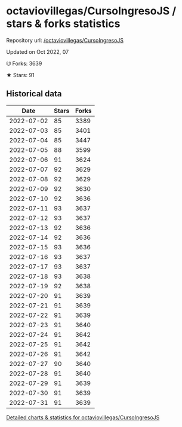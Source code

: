 # octaviovillegas/CursoIngresoJS / stars & forks statistics

Repository url: [/octaviovillegas/CursoIngresoJS](https://github.com/octaviovillegas/CursoIngresoJS)

Updated on Oct 2022, 07

☋ Forks: 3639

★ Stars: 91

## Historical data
| Date | Stars | Forks |
|------|-------|-------|
| 2022-07-02 | 85 | 3389 | 
| 2022-07-03 | 85 | 3401 | 
| 2022-07-04 | 85 | 3447 | 
| 2022-07-05 | 88 | 3599 | 
| 2022-07-06 | 91 | 3624 | 
| 2022-07-07 | 92 | 3629 | 
| 2022-07-08 | 92 | 3629 | 
| 2022-07-09 | 92 | 3630 | 
| 2022-07-10 | 92 | 3636 | 
| 2022-07-11 | 93 | 3637 | 
| 2022-07-12 | 93 | 3637 | 
| 2022-07-13 | 92 | 3636 | 
| 2022-07-14 | 92 | 3636 | 
| 2022-07-15 | 93 | 3636 | 
| 2022-07-16 | 93 | 3637 | 
| 2022-07-17 | 93 | 3637 | 
| 2022-07-18 | 93 | 3638 | 
| 2022-07-19 | 92 | 3638 | 
| 2022-07-20 | 91 | 3639 | 
| 2022-07-21 | 91 | 3639 | 
| 2022-07-22 | 91 | 3639 | 
| 2022-07-23 | 91 | 3640 | 
| 2022-07-24 | 91 | 3642 | 
| 2022-07-25 | 91 | 3642 | 
| 2022-07-26 | 91 | 3642 | 
| 2022-07-27 | 90 | 3640 | 
| 2022-07-28 | 91 | 3640 | 
| 2022-07-29 | 91 | 3639 | 
| 2022-07-30 | 91 | 3639 | 
| 2022-07-31 | 91 | 3639 | 


[Detailed charts & statistics for octaviovillegas/CursoIngresoJS](https://reviewgithub.com/rep/octaviovillegas/CursoIngresoJS)
